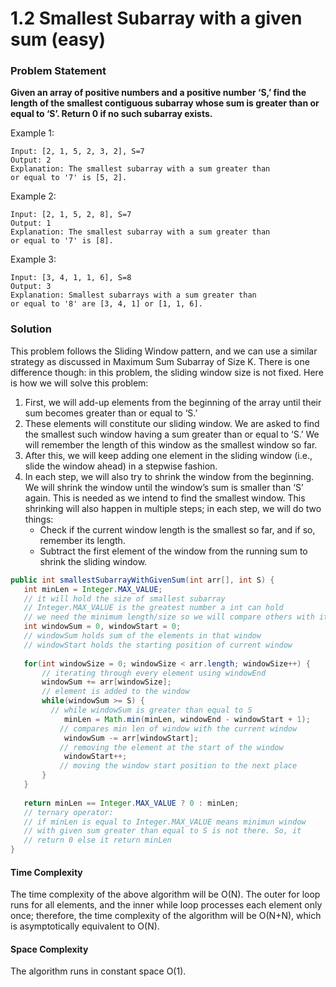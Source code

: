 # 1.2 Smallest Subarray with a given sum \(easy\)

### Problem Statement

**Given an array of positive numbers and a positive number ‘S,’ find the length of the smallest contiguous subarray whose sum is greater than or equal to ‘S’. Return 0 if no such subarray exists.**

Example 1:

```text
Input: [2, 1, 5, 2, 3, 2], S=7
Output: 2
Explanation: The smallest subarray with a sum greater than 
or equal to '7' is [5, 2].
```

Example 2:

```text
Input: [2, 1, 5, 2, 8], S=7
Output: 1
Explanation: The smallest subarray with a sum greater than 
or equal to '7' is [8].
```

Example 3:

```text
Input: [3, 4, 1, 1, 6], S=8
Output: 3
Explanation: Smallest subarrays with a sum greater than 
or equal to '8' are [3, 4, 1] or [1, 1, 6].
```

### Solution

This problem follows the Sliding Window pattern, and we can use a similar strategy as discussed in Maximum Sum Subarray of Size K. There is one difference though: in this problem, the sliding window size is not fixed. Here is how we will solve this problem:

1. First, we will add-up elements from the beginning of the array until their sum becomes greater than or equal to ‘S.’
2. These elements will constitute our sliding window. We are asked to find the smallest such window having a sum greater than or equal to ‘S.’ We will remember the length of this window as the smallest window so far.
3. After this, we will keep adding one element in the sliding window \(i.e., slide the window ahead\) in a stepwise fashion.
4. In each step, we will also try to shrink the window from the beginning. We will shrink the window until the window’s sum is smaller than ‘S’ again. This is needed as we intend to find the smallest window. This shrinking will also happen in multiple steps; in each step, we will do two things:
   * Check if the current window length is the smallest so far, and if so, remember its length.
   * Subtract the first element of the window from the running sum to shrink the sliding window.

```java
public int smallestSubarrayWithGivenSum(int arr[], int S) {
   int minLen = Integer.MAX_VALUE;
   // it will hold the size of smallest subarray
   // Integer.MAX_VALUE is the greatest number a int can hold
   // we need the minimum length/size so we will compare others with it. 
   int windowSum = 0, windowStart = 0;
   // windowSum holds sum of the elements in that window
   // windowStart holds the starting position of current window
 
   for(int windowSize = 0; windowSize < arr.length; windowSize++) {
       // iterating through every element using windowEnd
       windowSum += arr[windowSize];
       // element is added to the window
       while(windowSum >= S) {
         // while windowSum is greater than equal to S
            minLen = Math.min(minLen, windowEnd - windowStart + 1);
           // compares min len of window with the current window
            windowSum -= arr[windowStart];
           // removing the element at the start of the window
            windowStart++;
           // moving the window start position to the next place
       }
   }
   
   return minLen == Integer.MAX_VALUE ? 0 : minLen;
   // ternary operator:
   // if minLen is equal to Integer.MAX_VALUE means minimun window
   // with given sum greater than equal to S is not there. So, it
   // return 0 else it return minLen
}
```

#### Time Complexity

The time complexity of the above algorithm will be O\(N\). The outer for loop runs for all elements, and the inner while loop processes each element only once; therefore, the time complexity of the algorithm will be O\(N+N\), which is asymptotically equivalent to O\(N\).

#### Space Complexity

The algorithm runs in constant space O\(1\).

